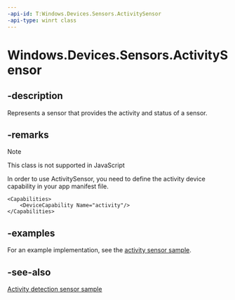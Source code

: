 ```yaml
---
-api-id: T:Windows.Devices.Sensors.ActivitySensor
-api-type: winrt class
---
```


<!-- Class syntax.
public class ActivitySensor : Windows.Devices.Sensors.IActivitySensor
-->

# Windows.Devices.Sensors.ActivitySensor

## -description

Represents a sensor that provides the activity and status of a sensor.

## -remarks

> [!NOTE]
> This class is not supported in JavaScript

In order to use ActivitySensor, you need to define the activity device capability in your app manifest file.

```
<Capabilities>
    <DeviceCapability Name="activity"/>
</Capabilities>
```

## -examples

For an example implementation, see the [activity sensor sample](https://github.com/Microsoft/Windows-universal-samples/tree/master/Samples/ActivitySensor).

## -see-also

[Activity detection sensor sample](https://github.com/Microsoft/Windows-universal-samples/tree/master/Samples/ActivitySensor)
